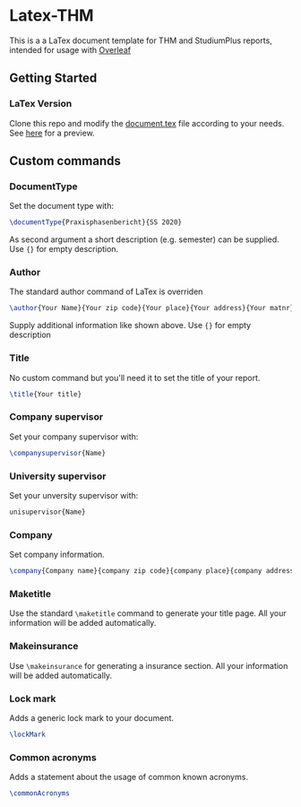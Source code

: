 # Latex-THM

This is a a LaTex document template for THM and StudiumPlus reports, intended for usage with [Overleaf](https://de.overleaf.com/)

## Getting Started

### LaTex Version

Clone this repo and modify the [document.tex](./document.tex) file according to your needs. See [here](./document.pdf) for a preview.


## Custom commands

### DocumentType

Set the document type with:

```latex
\documentType{Praxisphasenbericht}{SS 2020}
```

As second argument a short description (e.g. semester) can be supplied. Use `{}` for empty description.

### Author

The standard author command of LaTex is overriden

```latex
\author{Your Name}{Your zip code}{Your place}{Your address}{Your matnr}
```

Supply additional information like shown above. Use `{}` for empty description

### Title

No custom command but you'll need it to set the title of your report.

```latex
\title{Your title}
```

### Company supervisor

Set your company supervisor with:

```latex
\companysupervisor{Name}
```

### University supervisor

Set your unversity supervisor with:

```latex
unisupervisor{Name}
```

### Company

Set company information.

```latex
\company{Company name}{company zip code}{company place}{company address}{Bilder/logo.png}
```

### Maketitle

Use the standard `\maketitle` command to generate your title page. All your information will be added automatically.

### Makeinsurance

Use `\makeinsurance` for generating a insurance section. All your information will be added automatically.

### Lock mark

Adds a generic lock mark to your document.

```latex
\lockMark
```

### Common acronyms

Adds a statement about the usage of common known acronyms.

```latex
\commonAcronyms
```